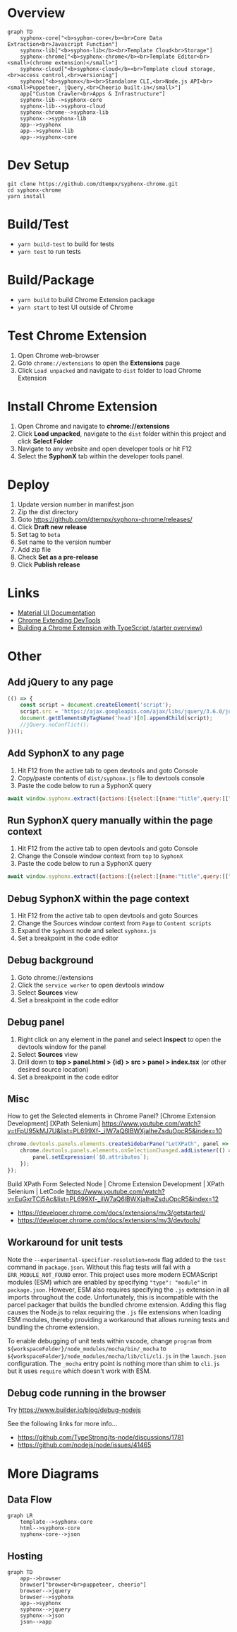 # Overview

```mermaid
graph TD
    syphonx-core["<b>syphon-core</b><br>Core Data Extraction<br>Javascript Function"]
    syphonx-lib["<b>syphon-lib</b><br>Template Cloud<br>Storage"]
    syphonx-chrome["<b>syphonx-chrome</b><br>Template Editor<br><small>(chrome extension)</small>"]
    syphonx-cloud["<b>syphonx-cloud</b><br>Template cloud storage,<br>access control,<br>versioning"]
    syphonx["<b>syphonx</b><br>Standalone CLI,<br>Node.js API<br><small>Puppeteer, jQuery,<br>Cheerio built-in</small>"]
    app["Custom Crawler<br>Apps & Infrastructure"]
    syphonx-lib-->syphonx-core
    syphonx-lib-->syphonx-cloud
    syphonx-chrome-->syphonx-lib
    syphonx-->syphonx-lib
    app-->syphonx
    app-->syphonx-lib
    app-->syphonx-core
```


# Dev Setup
```
git clone https://github.com/dtempx/syphonx-chrome.git
cd syphonx-chrome
yarn install
```


# Build/Test
* `yarn build-test` to build for tests
* `yarn test` to run tests


# Build/Package
* `yarn build` to build Chrome Extension package
* `yarn start` to test UI outside of Chrome


# Test Chrome Extension
1. Open Chrome web-browser
2. Goto `chrome://extensions` to open the **Extensions** page
3. Click `Load unpacked` and navigate to `dist` folder to load Chrome Extension


# Install Chrome Extension
1. Open Chrome and navigate to **chrome://extensions**
2. Click **Load unpacked**, navigate to the `dist` folder within this project and click **Select Folder**
3. Navigate to any website and open developer tools or hit F12
4. Select the **SyphonX** tab within the developer tools panel.


# Deploy
1. Update version number in manifest.json
2. Zip the dist directory
3. Goto https://github.com/dtempx/syphonx-chrome/releases/
4. Click **Draft new release**
5. Set tag to `beta`
6. Set name to the version number
7. Add zip file
8. Check **Set as a pre-release**
8. Click **Publish release**


# Links
* [Material UI Documentation](https://v4.mui.com/)
* [Chrome Extending DevTools](https://developer.chrome.com/docs/extensions/mv3/devtools/)
* [Building a Chrome Extension with TypeScript (starter overview)](https://www.youtube.com/watch?v=01vp9cYbQus)


# Other

## Add jQuery to any page
```js
(() => {
    const script = document.createElement('script');
    script.src = 'https://ajax.googleapis.com/ajax/libs/jquery/3.6.0/jquery.slim.min.js';
    document.getElementsByTagName('head')[0].appendChild(script);
    //jQuery.noConflict();
})();
```

## Add SyphonX to any page
1. Hit F12 from the active tab to open devtools and goto Console
2. Copy/paste contents of `dist/syphonx.js` file to devtools console
3. Paste the code below to run a SyphonX query
```js
await window.syphonx.extract({actions:[{select:[{name:"title",query:[["h1"]]}]}]})
```

## Run SyphonX query manually within the page context
1. Hit F12 from the active tab to open devtools and goto Console
2. Change the Console window context from `top` to `SyphonX`
3. Paste the code below to run a SyphonX query
```js
await window.syphonx.extract({actions:[{select:[{name:"title",query:[["h1"]]}]}]})
```

## Debug SyphonX within the page context
1. Hit F12 from the active tab to open devtools and goto Sources
2. Change the Sources window context from `Page` to `Content scripts`
3. Expand the `SyphonX` node and select `syphonx.js`
4. Set a breakpoint in the code editor

## Debug background
1. Goto chrome://extensions
2. Click the `service worker` to open devtools window
3. Select **Sources** view
4. Set a breakpoint in the code editor

## Debug panel
1. Right click on any element in the panel and select **inspect** to open the devtools window for the panel
2. Select **Sources** view
3. Drill down to **top > panel.html > {id} > src > panel > index.tsx** (or other desired source location)
4. Set a breakpoint in the code editor

## Misc
How to get the Selected elements in Chrome Panel? [Chrome Extension Development] [XPath Selenium]
https://www.youtube.com/watch?v=tFpU95kMJ7U&list=PL699Xf-_ilW7aQ6lBWXjaIheZsduOpcR5&index=10

```js
chrome.devtools.panels.elements.createSidebarPane("LetXPath", panel => {
    chrome.devtools.panels.elements.onSelectionChanged.addListener(() => {
        panel.setExpression(`$0.attributes`);
    });
});
```

Build XPath Form Selected Node | Chrome Extension Development | XPath Selenium | LetCode
https://www.youtube.com/watch?v=EuGxrTCj5Ac&list=PL699Xf-_ilW7aQ6lBWXjaIheZsduOpcR5&index=12

* https://developer.chrome.com/docs/extensions/mv3/getstarted/
* https://developer.chrome.com/docs/extensions/mv3/devtools/


## Workaround for unit tests
Note the `--experimental-specifier-resolution=node` flag added to the `test` command in `package.json`. Without this flag tests will fail with a `ERR_MODULE_NOT_FOUND` error. This project uses more modern ECMAScript modules (ESM) which are enabled by specifying `"type": "module"` in `package.json`. However, ESM also requires specifying the `.js` extension in all imports throughout the code. Unfortunately, this is incompatible with the parcel packager that builds the bundled chrome extension. Adding this flag causes the Node.js to relax requiring the `.js` file extensions when loading ESM modules, thereby providing a workaround that allows running tests and bundling the chrome extension.

To enable debugging of unit tests within vscode, change `program` from `${workspaceFolder}/node_modules/mocha/bin/_mocha` to `${workspaceFolder}/node_modules/mocha/lib/cli/cli.js` in the `launch.json` configuration. The `_mocha` entry point is nothing more than shim to `cli.js` but it uses `require` which doesn't work with ESM.

## Debug code running in the browser
Try https://www.builder.io/blog/debug-nodejs


See the following links for more info...
* https://github.com/TypeStrong/ts-node/discussions/1781
* https://github.com/nodejs/node/issues/41465

# More Diagrams

## Data Flow
```mermaid
graph LR
    template-->syphonx-core
    html-->syphonx-core
    syphonx-core-->json
```

## Hosting
```mermaid
graph TD
    app-->browser
    browser["browser<br>puppeteer, cheerio"]
    browser-->jquery
    browser-->syphonx
    app-->syphonx
    syphonx-->jquery
    syphonx-->json
    json-->app

```
